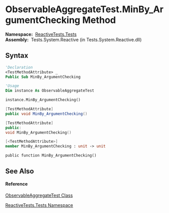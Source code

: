 # ObservableAggregateTest.MinBy\_ArgumentChecking Method

**Namespace:**  [ReactiveTests.Tests](ReactiveTests.Tests\ReactiveTests.Tests.md)  
**Assembly:**  Tests.System.Reactive (in Tests.System.Reactive.dll)

## Syntax

```vb
'Declaration
<TestMethodAttribute> _
Public Sub MinBy_ArgumentChecking
```

```vb
'Usage
Dim instance As ObservableAggregateTest

instance.MinBy_ArgumentChecking()
```

```csharp
[TestMethodAttribute]
public void MinBy_ArgumentChecking()
```

```c++
[TestMethodAttribute]
public:
void MinBy_ArgumentChecking()
```

```fsharp
[<TestMethodAttribute>]
member MinBy_ArgumentChecking : unit -> unit 
```

```jscript
public function MinBy_ArgumentChecking()
```

## See Also

#### Reference

[ObservableAggregateTest Class](ObservableAggregateTest\ObservableAggregateTest.md)

[ReactiveTests.Tests Namespace](ReactiveTests.Tests\ReactiveTests.Tests.md)




